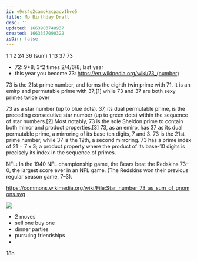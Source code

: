 ```yaml
---
id: v9rs4q2camokzcpaqv1hve5
title: Mp Birthday Draft
desc: ''
updated: 1663903748937
created: 1663357090322
isDir: false
---
```

1 1
2 24 36 (sum) 
1 13 37 73

- 72: 9*8; 3^2 times 2/4/6/8; last year
-  this year you become 73: https://en.wikipedia.org/wiki/73_(number)

73 is the 21st prime number, and forms the eighth twin prime with 71. It is an emirp and permutable prime with 37;[1] while 73 and 37 are both sexy primes twice over

73 as a star number (up to blue dots). 37, its dual permutable prime, is the preceding consecutive star number (up to green dots) within the sequence of star numbers.[2]
Most notably, 73 is the sole Sheldon prime to contain both mirror and product properties.[3] 73, as an emirp, has 37 as its dual permutable prime, a mirroring of its base ten digits, 7 and 3. 73 is the 21st prime number, while 37 is the 12th, a second mirroring. 73 has a prime index of 21 = 7 x 3; a product property where the product of its base-10 digits is precisely its index in the sequence of primes.

NFL: In the 1940 NFL championship game, the Bears beat the Redskins 73–0, the largest score ever in an NFL game. (The Redskins won their previous regular season game, 7–3).

https://commons.wikimedia.org/wiki/File:Star_number_73_as_sum_of_gnomons.svg

![](https://upload.wikimedia.org/wikipedia/commons/4/4f/Star_number_73_as_sum_of_gnomons.svg)

- 2 moves
-  sell one buy one
-  dinner parties
-  pursuing friendships
- 
18h
